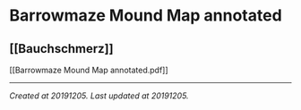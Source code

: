 # Barrowmaze Mound Map annotated
 [[Bauchschmerz]] 
---



[[Barrowmaze Mound Map annotated.pdf]]

---

_Created at 20191205._
_Last updated at 20191205._



